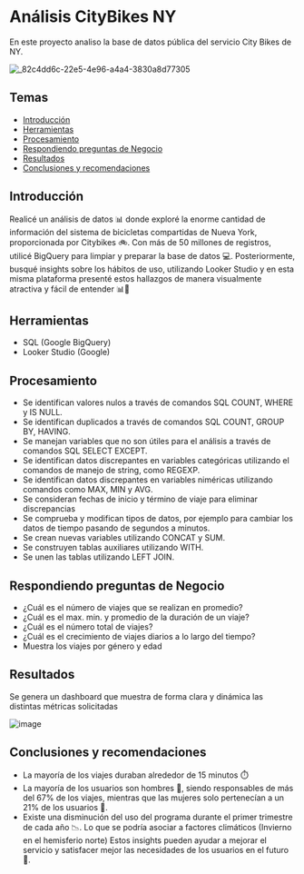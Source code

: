 # Análisis CityBikes NY
En este proyecto analiso la base de datos pública del servicio City Bikes de NY.


![_82c4dd6c-22e5-4e96-a4a4-3830a8d77305](https://github.com/carolina-cubillos/City_Bikes/assets/152019603/dff88289-8925-48db-a01b-d322abf77e3d)


## Temas
- [Introducción](#introducción)
- [Herramientas](#herramientas)
- [Procesamiento](#procesamiento)
- [Respondiendo preguntas de Negocio](#respondiendo-preguntas-de-negocio)
- [Resultados](#resultados)
- [Conclusiones y recomendaciones](#conclusiones-y-recomendaciones)

## Introducción
Realicé un análisis de datos 📊 donde exploré la enorme cantidad de información del sistema de bicicletas compartidas de Nueva York, proporcionada por Citybikes 🚲. 
Con más de 50 millones de registros, utilicé BigQuery para limpiar y preparar la base de datos 💻. Posteriormente, busqué insights sobre los hábitos de uso, utilizando Looker Studio y en esta misma plataforma presenté estos hallazgos de manera visualmente atractiva y fácil de entender 📊👀

## Herramientas
- SQL (Google BigQuery)
- Looker Studio (Google)

## Procesamiento
- Se identifican valores nulos a través de comandos SQL COUNT, WHERE y IS NULL.
- Se identifican duplicados a través de comandos SQL COUNT, GROUP BY, HAVING.
- Se manejan variables que no son útiles para el análisis a través de comandos SQL SELECT EXCEPT.
- Se identifican datos discrepantes en variables categóricas utilizando el comandos de manejo de string, como REGEXP.
- Se identifican datos discrepantes en variables niméricas utilizando comandos como MAX, MIN y AVG.
- Se consideran fechas de inicio y término de viaje para eliminar discrepancias
- Se comprueba y modifican tipos de datos, por ejemplo para cambiar los datos de tiempo pasando de segundos a minutos.
- Se crean nuevas variables utilizando CONCAT  y SUM.
- Se construyen tablas auxiliares utilizando WITH.
- Se unen las tablas utilizando LEFT JOIN.


  
## Respondiendo preguntas de Negocio
- ¿Cuál es el número de viajes que se realizan en promedio?
- ¿Cuál es el max. min. y promedio de la duración de un viaje?
- ¿Cuál es el número total de viajes?
- ¿Cuál es el crecimiento de viajes diarios a lo largo del tiempo?
- Muestra los viajes por género y edad




## Resultados

Se genera un dashboard que muestra de forma clara y dinámica las distintas métricas solicitadas

![image](https://github.com/carolina-cubillos/City_Bikes/assets/152019603/0ae8c323-0ec6-44e7-ac34-b9999f2095af)



## Conclusiones y recomendaciones
- La mayoría de los viajes duraban alrededor de 15 minutos ⏱️ 
- La mayoría de los usuarios son hombres 👨, siendo responsables de más del 67% de los viajes, mientras que las mujeres solo pertenecían a un 21% de los usuarios 👩. 
- Existe una disminución del uso del programa durante el primer trimestre de cada año 📉. Lo que se podría asociar a factores climáticos (Invierno en el hemisferio norte)
Estos insights pueden ayudar a mejorar el servicio y satisfacer mejor las necesidades de los usuarios en el futuro 🚀. 
